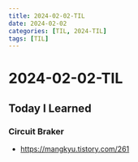 ```yaml
---
title: 2024-02-02-TIL
date: 2024-02-02
categories: [TIL, 2024-TIL]
tags: [TIL]
---
```


# 2024-02-02-TIL

## Today I Learned

### Circuit Braker

- https://mangkyu.tistory.com/261